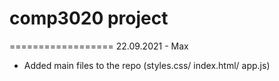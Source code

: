 # comp3020 project
==================
22.09.2021 - Max
- Added main files to the repo (styles.css/ index.html/ app.js)
